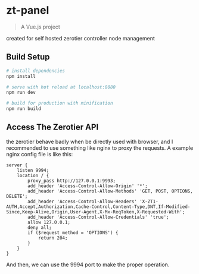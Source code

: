 # zt-panel

> A Vue.js project

created for self hosted zerotier controller node management

## Build Setup

``` bash
# install dependencies
npm install

# serve with hot reload at localhost:8080
npm run dev

# build for production with minification
npm run build
```

## Access The Zerotier API

the zerotier behave badly when be directly used with browser, and I recommended
to use something like nginx to proxy the requests. A example nginx config file is like this:

    server {
    	listen 9994;
    	location / {
    		proxy_pass http://127.0.0.1:9993;
    		add_header 'Access-Control-Allow-Origin' '*';
    		add_header 'Access-Control-Allow-Methods' 'GET, POST, OPTIONS, DELETE';
    		add_header 'Access-Control-Allow-Headers' 'X-ZT1-AUTH,Accept,Authorization,Cache-Control,Content-Type,DNT,If-Modified-Since,Keep-Alive,Origin,User-Agent,X-Mx-ReqToken,X-Requested-With';
    		add_header 'Access-Control-Allow-Credentials' 'true';
    		allow 127.0.0.1;
    		deny all;
    		if ($request_method = 'OPTIONS') {
    			return 204;
    		}
    	}
    }

And then, we can use the 9994 port to make the proper operation.
